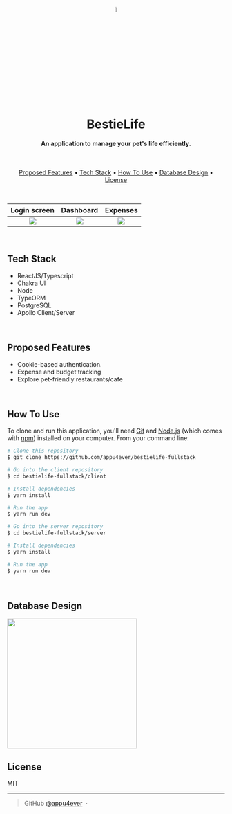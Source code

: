 
<p align="center"><img width=5.5% src="client/public/images/paw.svg"></p>
<h1 align="center">BestieLife</h1>

<h4 align="center">An application to manage your pet's life efficiently.</h4>
<br />

<p align="center">
  <a href="#proposed-features">Proposed Features</a> •
  <a href="#tech-stack">Tech Stack</a> •
  <a href="#how-to-use">How To Use</a> •
  <a href="#database-design">Database Design</a> •
  <a href="#license">License</a>
</p>
<br />

Login screen               |  Dashboard                |  Expenses
:-------------------------:|:-------------------------:|:-------------------------:
![](client/public/images/Login.png)  |  ![](client/public/images/readme-dashboard.png)  | ![](client/public/images/readme-expenses.png) 

<br />

## Tech Stack

* ReactJS/Typescript
* Chakra UI
* Node
* TypeORM
* PostgreSQL
* Apollo Client/Server

<br />

## Proposed Features

* Cookie-based authentication.
* Expense and budget tracking
* Explore pet-friendly restaurants/cafe  

<br />

## How To Use

To clone and run this application, you'll need [Git](https://git-scm.com) and [Node.js](https://nodejs.org/en/download/) (which comes with [npm](http://npmjs.com)) installed on your computer. From your command line:

```bash
# Clone this repository
$ git clone https://github.com/appu4ever/bestielife-fullstack

# Go into the client repository
$ cd bestielife-fullstack/client

# Install dependencies
$ yarn install

# Run the app
$ yarn run dev

# Go into the server repository
$ cd bestielife-fullstack/server

# Install dependencies
$ yarn install

# Run the app
$ yarn run dev

```

<br />

## Database Design

<img src="client/public/images/db-design.png" height="300" />

<br />

## License

MIT

---
> GitHub [@appu4ever](https://github.com/appu4ever) &nbsp;&middot;&nbsp;
